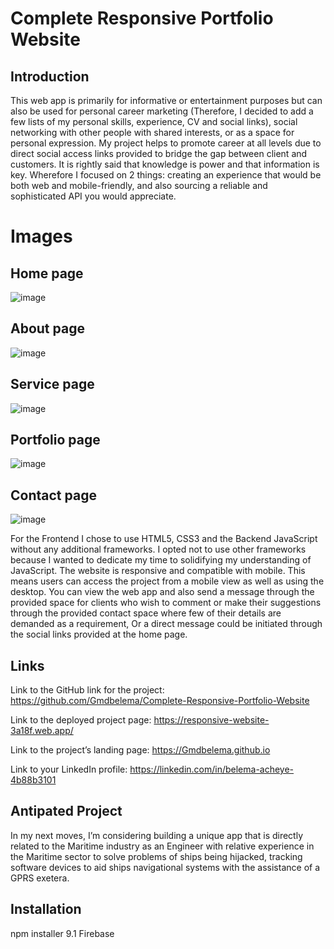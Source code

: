 # Complete Responsive Portfolio Website

## Introduction
This web app is primarily for informative or entertainment purposes but can also be used for personal career marketing (Therefore, I decided to add a few lists of my personal skills, experience, CV and social links), social networking with other people with shared interests, or as a space for personal expression. My project helps to promote career at all levels due to direct social access links provided to bridge the gap between client and customers. It is rightly said that knowledge is power and that information is key. Wherefore I focused on 2 things: creating an experience that would be both web and mobile-friendly, and also sourcing a reliable and sophisticated API you would appreciate.

# Images
## Home page 
![image](https://github.com/Gmdbelema/Complete-Responsive-Portfolio-Website/assets/111180687/2159836d-54ce-41f7-9280-2fdbac7c6571)

## About page
![image](https://github.com/Gmdbelema/Complete-Responsive-Portfolio-Website/assets/111180687/c58eef66-f07a-4b5b-8119-c3c3b9f50b45)

## Service page
![image](https://github.com/Gmdbelema/Complete-Responsive-Portfolio-Website/assets/111180687/14d9653e-0249-4401-a1da-c95cdbc7eced)

## Portfolio page
![image](https://github.com/Gmdbelema/Complete-Responsive-Portfolio-Website/assets/111180687/74cae071-72c7-4894-9ac5-d6940908cdf0)

## Contact page
![image](https://github.com/Gmdbelema/Complete-Responsive-Portfolio-Website/assets/111180687/2d8a9574-c887-4e85-96ff-7af70d6455e1)

For the Frontend I chose to use HTML5, CSS3 and the Backend JavaScript without any additional frameworks. I opted not to use other frameworks because I wanted to dedicate my time to solidifying my understanding of JavaScript. The website is responsive and compatible with mobile. This means users can access the project from a mobile view as well as using the desktop. You can view the web app and also send a message through the provided space for clients who wish to comment or make their suggestions through the provided contact space where few of their details are demanded as a requirement, Or a direct message could be initiated through the social links provided at the home page.

## Links

Link to the GitHub link for the project:
https://github.com/Gmdbelema/Complete-Responsive-Portfolio-Website

Link to the deployed project page:
https://responsive-website-3a18f.web.app/

Link to the project’s landing page:
https://Gmdbelema.github.io

Link to your LinkedIn profile:
https://linkedin.com/in/belema-acheye-4b88b3101

## Antipated Project 
In my next moves, I’m considering building a unique app that is directly related to the Maritime industry as an Engineer with relative experience in the Maritime sector to solve problems of ships being hijacked, tracking software devices to aid ships navigational systems with the assistance of a GPRS exetera.


## Installation
npm installer 9.1
Firebase
